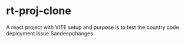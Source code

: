 # rt-proj-clone
A react project with VITE setup and purpose is to test the country code deployment issue
Sandeepchanges
